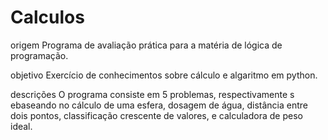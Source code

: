 # Calculos
origem
Programa de avaliação prática para a matéria de lógica de programação.

objetivo
Exercício de conhecimentos sobre cálculo e algaritmo em python.

descrições
O programa consiste em 5 problemas, respectivamente s ebaseando no cálculo de uma esfera, dosagem de água, distância entre dois pontos, classificação crescente de valores, e calculadora de peso ideal.

